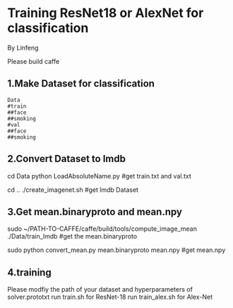 
# Training ResNet18 or AlexNet for classification
By Linfeng

Please build caffe

## 1.Make Dataset for classification
```
Data
#train
##face
##smoking
#val
##face
##smoking
```
## 2.Convert Dataset to lmdb

cd Data
python LoadAbsoluteName.py #get train.txt and val.txt

cd ..
./create_imagenet.sh #get lmdb Dataset

## 3.Get mean.binaryproto and mean.npy

sudo ~/PATH-TO-CAFFE/caffe/build/tools/compute_image_mean ./Data/train_lmdb #get the mean.binaryproto


sudo python convert_mean.py mean.binaryproto mean.npy #get mean.npy

## 4.training 
Please modfiy the path of your dataset and hyperparameters of solver.prototxt
run  train.sh for ResNet-18
run  train_alex.sh for Alex-Net
